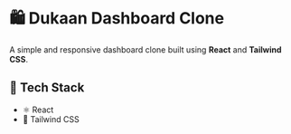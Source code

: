 # 🛍️ Dukaan Dashboard Clone

A simple and responsive dashboard clone built using **React** and **Tailwind CSS**.

## 🚀 Tech Stack

- ⚛️ React
- 💨 Tailwind CSS